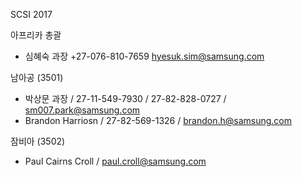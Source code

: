 SCSI 2017

아프리카 총괄
- 심혜숙 과장		+27-076-810-7659	hyesuk.sim@samsung.com

남아공 (3501)
- 박상문 과장 / 27-11-549-7930 / 27-82-828-0727 / sm007.park@samsung.com
- Brandon Harriosn / 27-82-569-1326 / brandon.h@samsung.com

잠비아 (3502)
- Paul Cairns Croll / paul.croll@samsung.com

